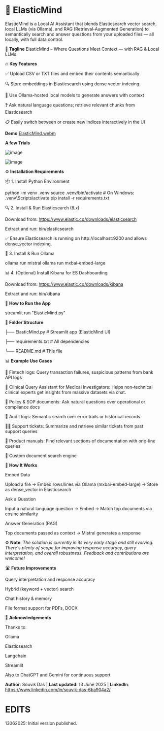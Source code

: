 # 🧠 ElasticMind
ElasticMind is a Local AI Assistant that blends Elasticsearch vector search, local LLMs (via Ollama), and RAG (Retrieval-Augmented Generation) to semantically search and answer questions from your uploaded files — all locally, with full data control.

🧩 **Tagline**
ElasticMind – Where Questions Meet Context — with RAG & Local LLMs

🔥 **Key Features**

✅ Upload CSV or TXT files and embed their contents semantically

🔍 Store embeddings in Elasticsearch using dense vector indexing

🧠 Use Ollama-hosted local models to generate answers with context

❓ Ask natural language questions; retrieve relevant chunks from Elasticsearch

📋 Easily switch between or create new indices interactively in the UI

****Demo****
[ElasticMind.webm](https://github.com/user-attachments/assets/c9ae7678-f78a-4568-815d-b1c709407a8b)

**A few Trials**

![image](https://github.com/user-attachments/assets/a677ae57-250f-43de-8522-a44a9e1299ab) 

![image](https://github.com/user-attachments/assets/53520564-4324-416f-a134-d6dec99e77ea)


⚙️ **Installation Requirements**

📦 1. Install Python Environment

python -m venv .venv
source .venv/bin/activate         # On Windows: .venv\Scripts\activate
pip install -r requirements.txt

🔍 2. Install & Run Elasticsearch (8.x)

Download from: https://www.elastic.co/downloads/elasticsearch

Extract and run: bin/elasticsearch

✅ Ensure Elasticsearch is running on http://localhost:9200 and allows dense_vector indexing.

🧠 3. Install & Run Ollama

ollama run mistral
ollama run mxbai-embed-large

📊 4. (Optional) Install Kibana for ES Dashboarding

 Download from: https://www.elastic.co/downloads/kibana

Extract and run: bin/kibana

🚀 **How to Run the App**

streamlit run "ElasticMind.py"


📁 **Folder Structure**

├── ElasticMind.py      # Streamlit app (ElasticMind UI)

├── requirements.txt               # All dependencies

└── README.md                      # This file

📊 **Example Use Cases**

🔁 Fintech logs: Query transaction failures, suspicious patterns from bank API logs

📜 Clinical Query Assistant for Medical Investigators: Helps non-technical clinical experts get insights from massive datasets via chat.

📄 Policy & SOP documents: Ask natural questions over operational or compliance docs

📜 Audit logs: Semantic search over error trails or historical records

🧑‍💻 Support tickets: Summarize and retrieve similar tickets from past support queries

🧾 Product manuals: Find relevant sections of documentation with one-line queries

🧾 Custom document search engine



🧠 **How It Works**

Embed Data

Upload a file → Embed rows/lines via Ollama (mxbai-embed-large) → Store as dense_vector in Elasticsearch

Ask a Question

Input a natural language question → Embed → Match top documents via cosine similarity

Answer Generation (RAG)

Top documents passed as context → Mistral generates a response

⚙️ **Note**: _The solution is currently in its very early stage and still evolving. There's plenty of scope for improving response accuracy, query interpretation, and overall robustness. Feedback and contributions are welcome!_

🛣️ **Future Improvements**

 Query interpretation and response accuracy

 Hybrid (keyword + vector) search
 
 Chat history & memory
 
 File format support for PDFs, DOCX

 🙏 **Acknowledgements**

Thanks to:

Ollama

Elasticsearch

Langchain

Streamlit

Also to ChatGPT and Gemini for continuous support

**Author**: Souvik Das | **Last updated**: 13 June 2025 | **LinkedIn**: https://www.linkedin.com/in/souvik-das-6ba904a2/

# EDITS

13062025: Initial version published.
